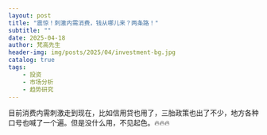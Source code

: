 ```yaml
---
layout: post
title: "震惊！刺激内需消费，钱从哪儿来？两条路！"
subtitle: ""
date: 2025-04-18
author: 梵高先生
header-img: img/posts/2025/04/investment-bg.jpg
catalog: true
tags:
    - 投资
    - 市场分析
    - 趋势研究
---
```


目前消费内需刺激走到现在，比如信用贷也用了，三胎政策也出了不少，地方各种口号也喊了一个遍。但是没什么用，不见起色。🔥🔥🔥